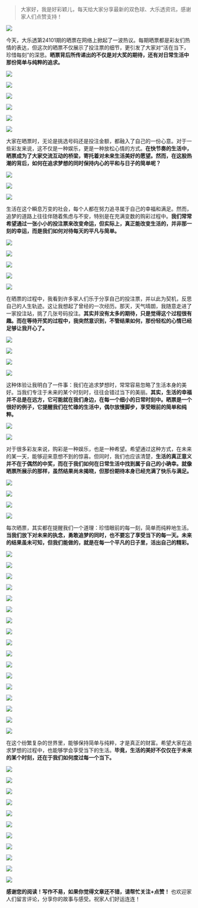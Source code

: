 > 大家好，我是好彩颖儿，每天给大家分享最新的双色球、大乐透资讯，感谢家人们点赞支持！

![](https://cdn.jsdelivr.net/gh/wangwenjie1314/PicCDN/2024-7-12/1720763627240-image.png)


今天，大乐透第24101期的晒票在网络上掀起了一波热议。每期晒票都是彩友们热情的表达，但这次的晒票不仅展示了投注票的细节，更引发了大家对“活在当下，珍惜每刻”的深思。**晒票背后所传递出的不仅是对大奖的期待，还有对日常生活中那份简单与纯粹的追求。**


![](https://cdn.jsdelivr.net/gh/wangwenjie1314/PicCDN/2024-8-31/1725089121439-image.png)


![](https://cdn.jsdelivr.net/gh/wangwenjie1314/PicCDN/2024-8-31/1725088697393-image.png)

![](https://cdn.jsdelivr.net/gh/wangwenjie1314/PicCDN/2024-8-31/1725088685144-image.png)

![](https://cdn.jsdelivr.net/gh/wangwenjie1314/PicCDN/2024-8-31/1725089196884-image.png)

![](https://cdn.jsdelivr.net/gh/wangwenjie1314/PicCDN/2024-8-31/1725088681039-image.png)



![](https://cdn.jsdelivr.net/gh/wangwenjie1314/PicCDN/2024-8-31/1725097435724-image.png)


大家在晒票时，无论是挑选号码还是投注金额，都融入了自己的一份心意。对于一些彩友来说，这不仅是一种娱乐，更是一种放松心情的方式。**在快节奏的生活中，晒票成为了大家交流互动的桥梁，寄托着对未来生活美好的愿望。然而，在这股热潮的背后，如何在追求梦想的同时保持内心的平和与日子的简单呢？**

![](https://cdn.jsdelivr.net/gh/wangwenjie1314/PicCDN/2024-8-31/1725089322480-image.png)



![](https://cdn.jsdelivr.net/gh/wangwenjie1314/PicCDN/2024-8-31/1725088704629-image.png)

![](https://cdn.jsdelivr.net/gh/wangwenjie1314/PicCDN/2024-8-31/1725089331419-image.png)



生活在这个瞬息万变的社会，每个人都在努力追寻属于自己的幸福和满足。然而，追梦的道路上往往伴随着焦虑与不安，特别是在充满变数的购彩过程中。**我们常常希望通过一张小小的投注票来改变命运，但实际上，真正能改变生活的，并非那一刻的幸运，而是我们如何对待每天的平凡与简单。**



![](https://cdn.jsdelivr.net/gh/wangwenjie1314/PicCDN/2024-8-31/1725097306403-image.png)



![](https://cdn.jsdelivr.net/gh/wangwenjie1314/PicCDN/2024-8-31/1725097506804-image.png)


![](https://cdn.jsdelivr.net/gh/wangwenjie1314/PicCDN/2024-8-31/1725097285053-image.png)


![](https://cdn.jsdelivr.net/gh/wangwenjie1314/PicCDN/2024-8-31/1725088709973-image.png)

![](https://cdn.jsdelivr.net/gh/wangwenjie1314/PicCDN/2024-8-31/1725088676248-image.png)




在晒票的过程中，我看到许多家人们乐于分享自己的投注票，并以此为契机，反思自己的人生轨迹。这让我想起了曾经的一次经历。那天，天气晴朗，我随意走进了一家投注站，挑了几张号码投注。**其实并没有太多的期待，只是觉得这个过程很有趣。而在等待开奖的过程中，我突然意识到，不管结果如何，那份轻松的心情已经足够让我开心了。**

![](https://cdn.jsdelivr.net/gh/wangwenjie1314/PicCDN/2024-8-31/1725089300198-image.png)

![](https://cdn.jsdelivr.net/gh/wangwenjie1314/PicCDN/2024-8-31/1725097301325-image.png)


![](https://cdn.jsdelivr.net/gh/wangwenjie1314/PicCDN/2024-8-31/1725097277816-image.png)

![](https://cdn.jsdelivr.net/gh/wangwenjie1314/PicCDN/2024-8-31/1725097274299-image.png)


这种体验让我明白了一件事：我们在追求梦想时，常常容易忽略了生活本身的美好。当我们专注于未来的某个时刻时，往往会错过当下的美丽。**其实，生活的幸福并不总是在远方，它可能就在我们身边，在每一个细小的日常时刻中。晒票是一个很好的例子，它提醒我们在忙碌的生活中，偶尔放慢脚步，享受眼前的简单和纯粹。**


![](https://cdn.jsdelivr.net/gh/wangwenjie1314/PicCDN/2024-8-31/1725097345142-image.png)


![](https://cdn.jsdelivr.net/gh/wangwenjie1314/PicCDN/2024-8-31/1725097355536-image.png)


对于很多彩友来说，购彩是一种娱乐，也是一种希望。希望通过这种方式，在未来的某一天，能够迎来意想不到的惊喜。但同时，我们也应该清楚，**生活的真正意义并不在于偶然的中奖，而在于我们如何在日常生活中找到属于自己的小确幸。就像晒票所展示的那样，虽然结果尚未揭晓，但那份期待本身已经充满了快乐与满足。**


![](https://cdn.jsdelivr.net/gh/wangwenjie1314/PicCDN/2024-8-31/1725097313646-image.png)

![](https://cdn.jsdelivr.net/gh/wangwenjie1314/PicCDN/2024-8-31/1725097326220-image.png)



![](https://cdn.jsdelivr.net/gh/wangwenjie1314/PicCDN/2024-8-31/1725097446729-image.png)

![](https://cdn.jsdelivr.net/gh/wangwenjie1314/PicCDN/2024-8-31/1725097442707-image.png)

每次晒票，其实都在提醒我们一个道理：珍惜眼前的每一刻，简单而纯粹地生活。**当我们放下对未来的执念，勇敢追梦的同时，也不要忘了享受当下的每一天。未来的结果虽未可知，但我们能做的，就是在每一个平凡的日子里，活出自己的精彩。**


![](https://cdn.jsdelivr.net/gh/wangwenjie1314/PicCDN/2024-8-31/1725097385572-image.png)

![](https://cdn.jsdelivr.net/gh/wangwenjie1314/PicCDN/2024-8-31/1725097380289-image.png)


![](https://cdn.jsdelivr.net/gh/wangwenjie1314/PicCDN/2024-8-31/1725097392436-image.png)


![](https://cdn.jsdelivr.net/gh/wangwenjie1314/PicCDN/2024-8-31/1725097374949-image.png)

![](https://cdn.jsdelivr.net/gh/wangwenjie1314/PicCDN/2024-8-31/1725097371040-image.png)

![](https://cdn.jsdelivr.net/gh/wangwenjie1314/PicCDN/2024-8-31/1725097365623-image.png)



![](https://cdn.jsdelivr.net/gh/wangwenjie1314/PicCDN/2024-8-31/1725097319312-image.png)

![](https://cdn.jsdelivr.net/gh/wangwenjie1314/PicCDN/2024-8-31/1725097473269-image.png)

![](https://cdn.jsdelivr.net/gh/wangwenjie1314/PicCDN/2024-8-31/1725097467588-image.png)

![](https://cdn.jsdelivr.net/gh/wangwenjie1314/PicCDN/2024-8-31/1725097461488-image.png)



![](https://cdn.jsdelivr.net/gh/wangwenjie1314/PicCDN/2024-8-31/1725097480318-image.png)


![](https://cdn.jsdelivr.net/gh/wangwenjie1314/PicCDN/2024-8-31/1725097490474-image.png)

![](https://cdn.jsdelivr.net/gh/wangwenjie1314/PicCDN/2024-8-31/1725097521931-image.png)

![](https://cdn.jsdelivr.net/gh/wangwenjie1314/PicCDN/2024-8-31/1725097542391-image.png)

![](https://cdn.jsdelivr.net/gh/wangwenjie1314/PicCDN/2024-8-31/1725097578659-image.png)


![](https://cdn.jsdelivr.net/gh/wangwenjie1314/PicCDN/2024-8-31/1725097602480-image.png)

![](https://cdn.jsdelivr.net/gh/wangwenjie1314/PicCDN/2024-8-31/1725097608662-image.png)


在这个纷繁复杂的世界里，能够保持简单与纯粹，才是真正的财富。希望大家在追求梦想的过程中，也能够学会享受当下的生活。**毕竟，生活的美好不仅仅在于未来的某个时刻，还在于我们如何度过每一个当下。**


![](https://cdn.jsdelivr.net/gh/wangwenjie1314/PicCDN/2024-8-31/1725097594143-image.png)

![](https://cdn.jsdelivr.net/gh/wangwenjie1314/PicCDN/2024-8-31/1725097587482-image.png)


![](https://cdn.jsdelivr.net/gh/wangwenjie1314/PicCDN/2024-8-31/1725097454707-image.png)


![](https://cdn.jsdelivr.net/gh/wangwenjie1314/PicCDN/2024-8-31/1725097570747-image.png)

![](https://cdn.jsdelivr.net/gh/wangwenjie1314/PicCDN/2024-8-31/1725097418812-image.png)

![](https://cdn.jsdelivr.net/gh/wangwenjie1314/PicCDN/2024-8-31/1725097408983-image.png)

![](https://cdn.jsdelivr.net/gh/wangwenjie1314/PicCDN/2024-8-31/1725097401670-image.png)

![](https://cdn.jsdelivr.net/gh/wangwenjie1314/PicCDN/2024-8-31/1725097563914-image.png)

![](https://cdn.jsdelivr.net/gh/wangwenjie1314/PicCDN/2024-8-31/1725097559054-image.png)

![](https://cdn.jsdelivr.net/gh/wangwenjie1314/PicCDN/2024-8-31/1725097553747-image.png)


![](https://cdn.jsdelivr.net/gh/wangwenjie1314/PicCDN/2024-8-31/1725097496371-image.png)


**感谢您的阅读！写作不易，如果你觉得文章还不错，请帮忙关注+点赞！** 也欢迎家人们留言评论，分享你的故事与感受。祝家人们好运连连！